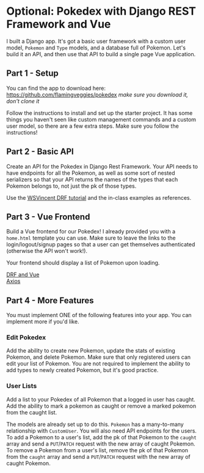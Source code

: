 # Optional: Pokedex with Django REST Framework and Vue

I built a Django app. It's got a basic user framework with a custom user model, `Pokemon` and `Type` models, and a database full of Pokemon. Let's build it an API, and then use that API to build a single page Vue application.

## Part 1 - Setup

You can find the app to download here: https://github.com/flamingveggies/pokedex *make sure you download it, don't clone it*

Follow the instructions to install and set up the starter project. It has some things you haven't seen like custom management commands and a custom user model, so there are a few extra steps. Make sure you follow the instructions!

## Part 2 - Basic API

Create an API for the Pokedex in Django Rest Framework. Your API needs to have endpoints for all the Pokemon, as well as some sort of nested serializers so that your API returns the names of the types that each Pokemon belongs to, not just the pk of those types.

Use the [WSVincent DRF tutorial](https://learndjango.com/tutorials/django-rest-framework-tutorial-todo-api) and the in-class examples as references.

## Part 3 - Vue Frontend

Build a Vue frontend for our Pokedex! I already provided you with a `home.html` template you can use. Make sure to leave the links to the login/logout/signup pages so that a user can get themselves authenticated (otherwise the API won't work!).

Your frontend should display a list of Pokemon upon loading.

[DRF and Vue](https://github.com/PdxCodeGuild/class_orca/blob/main/3%20Django/docs/DRF%20and%20Vue.md)  
[Axios](https://github.com/axios/axios)

## Part 4 - More Features

You must implement ONE of the following features into your app. You can implement more if you'd like.

### Edit Pokedex

Add the ability to create new Pokemon, update the stats of existing Pokemon, and delete Pokemon. Make sure that only registered users can edit your list of Pokemon. You are not required to implement the ability to add types to newly created Pokemon, but it's good practice.

### User Lists

Add a list to your Pokedex of all Pokemon that a logged in user has caught. Add the ability to mark a pokemon as caught or remove a marked pokemon from the caught list.

The models are already set up to do this. `Pokemon` has a many-to-many relationship with `CustomUser`. You will also need API endpoints for the users. To add a Pokemon to a user's list, add the pk of that Pokemon to the `caught` array and send a `PUT`/`PATCH` request with the new array of caught Pokemon. To remove a Pokemon from a user's list, remove the pk of that Pokemon from the `caught` array and send a `PUT`/`PATCH` request with the new array of caught Pokemon.

